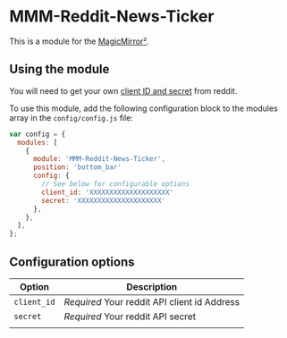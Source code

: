 # MMM-Reddit-News-Ticker

This is a module for the [MagicMirror²](https://github.com/MichMich/MagicMirror/).

## Using the module

You will need to get your own [client ID and secret](https://www.reddit.com/prefs/apps) from reddit.

To use this module, add the following configuration block to the modules array in the `config/config.js` file:

```js
var config = {
  modules: [
    {
      module: 'MMM-Reddit-News-Ticker',
      position: 'bottom_bar'
      config: {
        // See below for configurable options
        client_id: 'XXXXXXXXXXXXXXXXXXXX'
        secret: 'XXXXXXXXXXXXXXXXXXXXX'
      },
    },
  ],
};
```

## Configuration options

| Option      | Description                                  |
| ----------- | -------------------------------------------- |
| `client_id` | _Required_ Your reddit API client id Address |
| `secret`    | _Required_ Your reddit API secret          |
|             |
